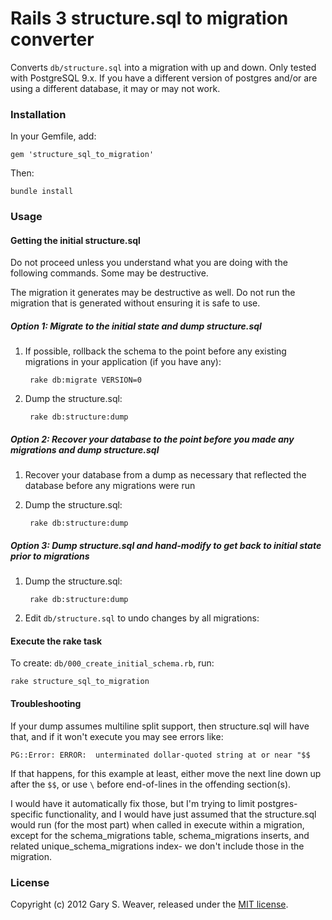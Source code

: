 Rails 3 structure.sql to migration converter
=====

Converts `db/structure.sql` into a migration with up and down. Only tested with PostgreSQL 9.x. If you have a different version of postgres and/or are using a different database, it may or may not work.

### Installation

In your Gemfile, add:

    gem 'structure_sql_to_migration'

Then:

    bundle install

### Usage

#### Getting the initial structure.sql

Do not proceed unless you understand what you are doing with the following commands. Some may be destructive.

The migration it generates may be destructive as well. Do not run the migration that is generated without ensuring it is safe to use.

##### Option 1: Migrate to the initial state and dump structure.sql

1. If possible, rollback the schema to the point before any existing migrations in your application (if you have any):

        rake db:migrate VERSION=0

2. Dump the structure.sql:

        rake db:structure:dump

##### Option 2: Recover your database to the point before you made any migrations and dump structure.sql

1. Recover your database from a dump as necessary that reflected the database before any migrations were run

2. Dump the structure.sql:

        rake db:structure:dump

##### Option 3: Dump structure.sql and hand-modify to get back to initial state prior to migrations

1. Dump the structure.sql:

        rake db:structure:dump

2. Edit `db/structure.sql` to undo changes by all migrations:

#### Execute the rake task

To create: `db/000_create_initial_schema.rb`, run:

    rake structure_sql_to_migration

#### Troubleshooting

If your dump assumes multiline split support, then structure.sql will have that, and if it won't execute you may see errors like:

    PG::Error: ERROR:  unterminated dollar-quoted string at or near "$$

If that happens, for this example at least, either move the next line down up after the `$$`, or use `\` before end-of-lines in the offending section(s).

I would have it automatically fix those, but I'm trying to limit postgres-specific functionality, and I would have just assumed that the structure.sql would run (for the most part) when called in execute within a migration, except for the schema_migrations table, schema_migrations inserts, and related unique_schema_migrations index- we don't include those in the migration.

### License

Copyright (c) 2012 Gary S. Weaver, released under the [MIT license][lic].

[lic]: http://github.com/garysweaver/structure_sql_to_migration/blob/master/LICENSE
